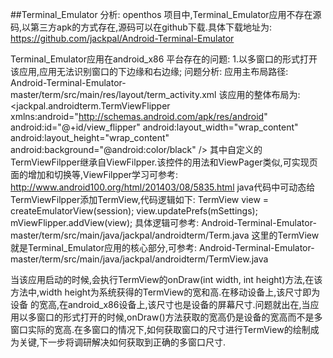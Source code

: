 ##Terminal_Emulator 分析:
openthos 项目中,Terminal_Emulator应用不存在源码,以第三方apk的方式存在,源码可以在github下载.具体下载地址为:
https://github.com/jackpal/Android-Terminal-Emulator

Terminal_Emulator应用在android_x86 平台存在的问题:
1.以多窗口的形式打开该应用,应用无法识别窗口的下边缘和右边缘;
问题分析:
应用主布局路径:
Android-Terminal-Emulator-master/term/src/main/res/layout/term_activity.xml
该应用的整体布局为:
    <jackpal.androidterm.TermViewFlipper
    xmlns:android="http://schemas.android.com/apk/res/android"
    android:id="@+id/view_flipper"
    android:layout_width="wrap_content"
    android:layout_height="wrap_content"
    android:background="@android:color/black"
    />
其中自定义的TermViewFilpper继承自ViewFilpper.该控件的用法和ViewPager类似,可实现页面的增加和切换等,ViewFilpper学习可参考:
http://www.android100.org/html/201403/08/5835.html
java代码中可动态给TermViewFilpper添加TermView,代码逻辑如下:
            TermView view = createEmulatorView(session);
            view.updatePrefs(mSettings);
            mViewFlipper.addView(view); 
具体逻辑可参考:
Android-Terminal-Emulator-master/term/src/main/java/jackpal/androidterm/Term.java
这里的TermView就是Terminal_Emulator应用的核心部分,可参考:
Android-Terminal-Emulator-master/term/src/main/java/jackpal/androidterm/TermView.java

当该应用启动的时候,会执行TermView的onDraw(int width, int height)方法,在该方法中,width height为系统获得的TermView的宽和高.在移动设备上,该尺寸即为设备
的宽高,在android_x86设备上,该尺寸也是设备的屏幕尺寸.问题就出在,当应用以多窗口的形式打开的时候,onDraw()方法获取的宽高仍是设备的宽高而不是多窗口实际的宽高.在多窗口的情况下,如何获取窗口的尺寸进行TermView的绘制成为关键,下一步将调研解决如何获取到正确的多窗口尺寸.
